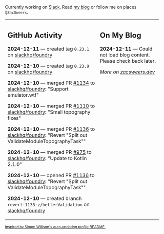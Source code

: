 Currently working on [Slack](https://slack.com/). Read [my blog](https://zacsweers.dev/) or follow me on places `@ZacSweers`.

<table><tr><td valign="top" width="60%">

## GitHub Activity
<!-- githubActivity starts -->
**2024-12-11** — created tag `0.23.1` on [slackhq/foundry](https://github.com/slackhq/foundry)

**2024-12-10** — created tag `0.23.0` on [slackhq/foundry](https://github.com/slackhq/foundry)

**2024-12-10** — merged PR [#1134](https://github.com/slackhq/foundry/pull/1134) to [slackhq/foundry](https://github.com/slackhq/foundry): "Support emulator.wtf"

**2024-12-10** — merged PR [#1110](https://github.com/slackhq/foundry/pull/1110) to [slackhq/foundry](https://github.com/slackhq/foundry): "Small topography fixes"

**2024-12-10** — merged PR [#1136](https://github.com/slackhq/foundry/pull/1136) to [slackhq/foundry](https://github.com/slackhq/foundry): "Revert "Split out ValidateModuleTopographyTask""

**2024-12-10** — merged PR [#975](https://github.com/slackhq/foundry/pull/975) to [slackhq/foundry](https://github.com/slackhq/foundry): "Update to Kotlin 2.1.0"

**2024-12-10** — opened PR [#1136](https://github.com/slackhq/foundry/pull/1136) to [slackhq/foundry](https://github.com/slackhq/foundry): "Revert "Split out ValidateModuleTopographyTask""

**2024-12-10** — created branch `revert-1133-z/betterValidation` on [slackhq/foundry](https://github.com/slackhq/foundry)
<!-- githubActivity ends -->
</td><td valign="top" width="40%">

## On My Blog
<!-- blog starts -->
**2024-12-11** — Could not load blog content. Please check back later.
<!-- blog ends -->
_More on [zacsweers.dev](https://zacsweers.dev/)_
</td></tr></table>

<sub><a href="https://simonwillison.net/2020/Jul/10/self-updating-profile-readme/">Inspired by Simon Willison's auto-updating profile README.</a></sub>